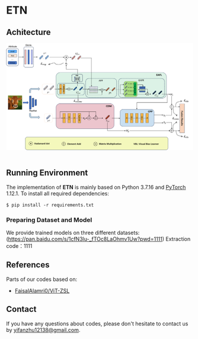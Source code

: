 # ETN

## Achitecture
![](framework/framework.png)                                                

## Running Environment
The implementation of **ETN** is mainly based on Python 3.7.16 and [PyTorch](https://pytorch.org/) 1.12.1. To install all required dependencies:
```
$ pip install -r requirements.txt
```

### Preparing Dataset and Model

We provide trained models on three different datasets: (https://pan.baidu.com/s/1cfN3lu-_fTOc8LaOhmv1Uw?pwd=1111) Extraction code：1111

## References
Parts of our codes based on:
* [FaisalAlamri0/ViT-ZSL](https://github.com/FaisalAlamri0/ViT-ZSL)            

## Contact
If you have any questions about codes, please don't hesitate to contact us by yifanzhu12138@gmail.com.
